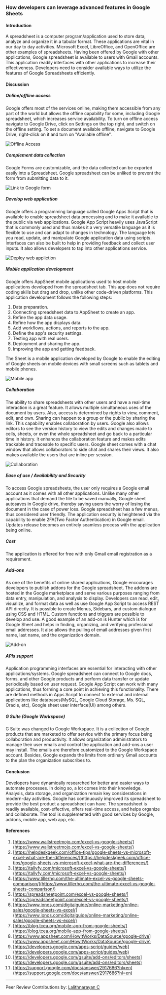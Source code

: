 
### How developers can leverage advanced features in Google Sheets

#### Introduction

A spreadsheet is a computer program/application used to store data, analyze and organize it in a tabular format. These applications are vital in our day to day activities. Microsoft Excel, LibreOffice, and OpenOffice are other examples of spreadsheets. Having been offered by Google with other applications, Google spreadsheet is available to users with Gmail accounts. This application readily interfaces with other applications to increase their effectiveness. Developers need to consider available ways to utilize the features of Google Spreadsheets efficiently.

#### Discussion

##### Online/offline access

Google offers most of the services online, making them accessible from any part of the world but allows the offline capability for some, including Google spreadsheet, which increases service availability. To turn on offline access navigate to Google Drive, click on Settings on the top right, and switch on the offline setting. To set a document available offline, navigate to Google Drive, right-click on it and turn on "Available offline".

![Offline Access](/engineering-education/google-sheet-advanced-features/offline-access.png)


##### Complement data collection

Google Forms are customizable, and the data collected can be exported easily into a Spreadsheet. Google spreadsheet can be unliked to prevent the form from submitting data to it. 


![Link to Google form](/engineering-education/google-sheet-advanced-features/link-form.png)

##### Develop web application

Google offers a programming language called Google Apps Script that is available to enable spreadsheet data processing and to make it available to the public via web applications. Google App Script heavily uses JavaScript that is commonly used and thus makes it a very versatile language as it is flexible to use and can adapt to changes in technology. The language lets you read, update, and manipulate Google application data using scripts. Interfaces can also be built to help in providing feedback and collect user inputs. It also allows developers to tap into other applications service.


![Deploy web appliction](/engineering-education/google-sheet-advanced-features/deploy-web-app.png)


##### Mobile application development

Google offers AppSheet mobile applications used to host mobile applications developed from the spreadsheet tab. This app does not require coding skills but drag and drop, unlike other code-driven platforms. This application development follows the following steps:


1. Data preparation.
2. Connecting spreadsheet data to AppSheet to create an app.
3. Refine the app data usage.
4. Refine how the app displays data.
5. Add workflows, actions, and reports to the app.
6. Define the app's security settings.
7. Testing app with real users.
8. Deployment and sharing the app.
9. Improving the app and getting feedback.

The Sheet is a mobile application developed by Google to enable the editing of Google sheets on mobile devices with small screens such as tablets and mobile phones.


![Mobile app](/engineering-education/google-sheet-advanced-features/mobile-app.png)


##### Collaboration

The ability to share spreadsheets with other users and have a real-time interaction is a great feature. It allows multiple simultaneous uses of the document by users. Also, access is determined by rights to view, comment, edit, and own. Sharing can happen to a group or the public by sharing the link. This capability enables collaboration by users. Google also allows editors to see the version history to view the edits and changes made to cells, sheets, or even the whole spreadsheet and go back to a particular time in history. It enhances the collaboration feature and makes edits trackable and traceable to specific users. Google sheet comes with a chat window that allows collaborators to side chat and shares their views. It also makes available the users that are inline per session.


![Collaboration](/engineering-education/google-sheet-advanced-features/collaboration-share.png)


##### Ease of use / Availability and Security

To access Google spreadsheets, the user only requires a Google email account as it comes with all other applications. Unlike many other applications that demand the file to be saved manually, Google sheet autosaves in Google drive, thereby saving users the worry of losing the document in the case of power loss. Google spreadsheet has a few menus, thus considered user friendly. The application security is heightened via the capability to enable 2FA(Two Factor Authentication) in Google email. Updates release becomes an entirely seamless process with the application being online.

##### Cost

The application is offered for free with only Gmail email registration as a requirement.

##### Add-ons

As one of the benefits of online shared applications, Google encourages developers to publish addons for the Google spreadsheet. The addons are hosted in the Google marketplace and serve various purposes ranging from data entry, manipulation, and analysis to display. Developers can read, edit, visualize, and format data as well as use Google App Script to access REST API directly. It is possible to create Menus, Sidebars, and custom dialogue using CSS and HTML. Custom functions and triggers are possible to develop and use.
A good example of an add-on is Hunter which is for Google Sheet and helps in finding, organizing, and verifying professional email addresses. It also allows the pulling of email addresses given first name, last name, and the organization domain.


![Add-on](/engineering-education/google-sheet-advanced-features/dev-addons.png)


##### APIs support

Application programming interfaces are essential for interacting with other applications/systems. Google spreadsheet can connect to Google docs, forms, and other Google products and perform data transfer or update periodically based on user request. Google App Script can work with many applications, thus forming a core point in achieving this functionality. There are defined methods in Apps Script to connect to external and internal applications like databases(MySQL, Google Cloud Storage, Ms. SQL, Oracle, etc), Google sheet user interface(UI) among others.

##### G Suite (Google Workspace)

G Suite was changed to Google Workspace. It is a collection of Google products that are marketed to offer service with the primary focus being collaboration and productivity. It allows organization administrators to manage their user emails and control the application and add-ons a user may install. The emails are therefore customized to the Google Workspace account. Besides, Google expands the limits from ordinary Gmail accounts to the plan the organization subscribes to.

#### Conclusion

Developers have dynamically researched for better and easier ways to automate processes. In doing so, a lot comes into their knowledge. Analysis, data storage, and organization remain key considerations in modern-day activities. Google has continuously improved its spreadsheet to provide the best product a spreadsheet can have. The spreadsheet is readily available, cost-effective, offers real-time access, and helps organize and collaborate. The tool is supplemented with good services by Google, addons, mobile app, web app, etc.

#### References


1. [https://www.wallstreetmojo.com/excel-vs-google-sheets/](https://www.wallstreetmojo.com/excel-vs-google-sheets/)
2. [https://helpdeskgeek.com/office-tips/google-sheets-vs-microsoft-excel-what-are-the-differences/](https://helpdeskgeek.com/office-tips/google-sheets-vs-microsoft-excel-what-are-the-differences/)
3. [https://tallyfy.com/microsoft-excel-vs-google-sheets/](https://tallyfy.com/microsoft-excel-vs-google-sheets/)
4. [https://www.tillerhq.com/the-ultimate-excel-vs-google-sheets-comparison/](https://www.tillerhq.com/the-ultimate-excel-vs-google-sheets-comparison/)
5. [https://spreadsheetpoint.com/excel-vs-google-sheets/](https://spreadsheetpoint.com/excel-vs-google-sheets/)
6. [https://www.ionos.com/digitalguide/online-marketing/online-sales/google-sheets-vs-excel/](https://www.ionos.com/digitalguide/online-marketing/online-sales/google-sheets-vs-excel/)
7. [https://blog.tcea.org/mobile-app-from-google-sheets/](https://blog.tcea.org/mobile-app-from-google-sheets/)
8. [https://www.appsheet.com/HowItWorks/DataSource/google-drive](https://www.appsheet.com/HowItWorks/DataSource/google-drive)
9. [https://developers.google.com/apps-script/guides/web](https://developers.google.com/apps-script/guides/web)
10. [https://developers.google.com/gsuite/add-ons/editors/sheets](https://developers.google.com/gsuite/add-ons/editors/sheets)
11. [https://support.google.com/docs/answer/2917686?hl=en](https://support.google.com/docs/answer/2917686?hl=en)
---
Peer Review Contributions by: [Lalithnarayan C](/engineering-education/authors/lalithnarayan-c/)


